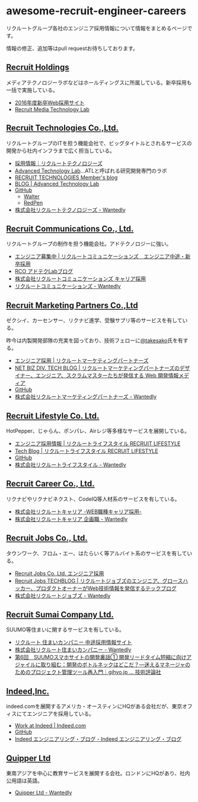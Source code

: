 # awesome-recruit-engineer-careers

リクルートグループ各社のエンジニア採用情報について情報をまとめるページです。

情報の修正、追加等はpull requestお待ちしております。

## [Recruit Holdings](http://www.recruit.jp)

メディアテクノロジーラボなどはホールディングスに所属している。新卒採用も一括で実施している。

- [2016年度新卒Web採用サイト](http://recruit-jinji.jp/)
- [Recruit Media Technology Lab](http://mtl.recruit.co.jp/)

## [Recruit Technologies Co.,Ltd.](http://recruit-tech.co.jp/)

リクルートグループのITを担う機能会社で、ビッグタイトルとされるサービスの開発から社内インフラまで広く担当している。

- [採用情報｜リクルートテクノロジーズ](http://recruit-tech.co.jp/recruitment/)
- [Advanced Technology Lab](http://atl.recruit-tech.co.jp/)…ATLと呼ばれる研究開発専門のラボ
- [RECRUIT TECHNOLOGIES Member's blog](http://blog.recruit-tech.co.jp/)
- [BLOG | Advanced Technology Lab](http://atl.recruit-tech.co.jp/blog/)
- [GitHub](https://github.com/recruit-tech)
  - [Walter](https://github.com/walter-cd)
  - [RedPen](http://redpen.cc/)
- [株式会社リクルートテクノロジーズ - Wantedly](https://www.wantedly.com/companies/r-tech?ql=gaJpZM4AEI4X)
 
## [Recruit Communications Co., Ltd.](http://www.rco.recruit.co.jp/)

リクルートグループの制作を担う機能会社。アドテクノロジーに強い。

- [エンジニア募集中 | リクルートコミュニケーションズ　エンジニア中途・新卒採用](https://www.rco.recruit.co.jp/career/engineer/)
- [RCO アドテクLabブログ](http://www.rco.recruit.co.jp/blog/)
- [株式会社リクルートコミュニケーションズ キャリア採用](https://www.facebook.com/rco.career)
- [リクルートコミュニケーションズ - Wantedly](https://www.wantedly.com/companies/rco)

## [Recruit Marketing Partners Co.,Ltd](http://www.recruit-mp.co.jp/)

ゼクシイ、カーセンサー、リクナビ進学、受験サプリ等のサービスを有している。

昨今は内製開発部隊の充実を図っており、技術フェローに[@takesako](https://twitter.com/takesako)氏を有する。

- [エンジニア採用 | リクルートマーケティングパートナーズ](http://www.recruit-mp.co.jp/career_engineer/)
- [NET BIZ DIV. TECH BLOG | リクルートマーケティングパートナーズのデザイナー、エンジニア、スクラムマスターたちが発信する Web 開発情報メディア](http://tech.recruit-mp.co.jp/)
- [GitHub](https://github.com/recruit-mp)
- [株式会社リクルートマーケティングパートナーズ - Wantedly](https://www.wantedly.com/companies/recruit-mp)

## [Recruit Lifestyle Co. Ltd.](http://www.recruit-lifestyle.co.jp/)

HotPepper、じゃらん、ポンパレ、Airレジ等多様なサービスを展開している。

- [エンジニア採用情報 | リクルートライフスタイル RECRUIT LIFESTYLE](http://engineer.recruit-lifestyle.co.jp/recruiting/)
- [Tech Blog | リクルートライフスタイル RECRUIT LIFESTYLE](http://engineer.recruit-lifestyle.co.jp/techblog/)
- [GitHub](https://github.com/recruit-lifestyle)
- [株式会社リクルートライフスタイル - Wantedly](https://www.wantedly.com/companies/recruitlifestyle)

## [Recruit Career Co., Ltd.](http://www.recruitcareer.co.jp/)

リクナビやリクナビネクスト、CodeIQ等人材系のサービスを有している。

- [株式会社リクルートキャリア -WEB職種キャリア採用-](http://www.recruitcareer.co.jp/recruit/special/info/webcareer.html)
- [株式会社リクルートキャリア 企画職 - Wantedly](https://www.wantedly.com/companies/recruitcareerit?ql=gaJpZM4AEI4M)

## [Recruit Jobs Co., Ltd.](http://www.recruitjobs.co.jp/index.html)

タウンワーク、フロム・エー、はたらいく等アルバイト系のサービスを有している。

- [Recruit Jobs Co.,Ltd. エンジニア採用](http://www.recruitjobs-saiyou.jp/engineer/index.html)
- [Recruit Jobs TECHBLOG | リクルートジョブズのエンジニア、グロースハッカー、プロダクトオーナーがWeb技術情報を発信するテックブログ](http://techblog.recruitjobs.net/)
- [株式会社リクルートジョブズ - Wantedly](https://www.wantedly.com/companies/www-recruitjobs-co)

## [Recruit Sumai Company Ltd.](http://www.recruit-sumai.co.jp/)

SUUMO等住まいに関するサービスを有している。

- [リクルート 住まいカンパニー 中途採用情報サイト](http://www.recruit-sumai.co.jp/chuuto/)
- [株式会社リクルート住まいカンパニー - Wantedly](https://www.wantedly.com/companies/recruit-sumai?ql=gaJpZM4AEI4N)
- [第6回　SUUMOスマホサイトの開発裏話① 開発リードタイム短縮に向けアジャイルに取り組む：開発のボトルネックはどこだ？―迷えるマネージャのためのプロジェクト管理ツール再入門｜gihyo.jp … 技術評論社](http://gihyo.jp/dev/serial/01/project_manager_tool/0006)

## [Indeed,Inc.](http://jp.indeed.com/about)

indeed.comを展開するアメリカ・オースティンにHQがある会社だが、東京オフィスにてエンジニアを採用している。

- [Work at Indeed | Indeed.com](http://www.indeed.jobs/)
- [GitHub](https://github.com/indeedeng)
- [Indeed エンジニアリング・ブログ - Indeed エンジニアリング・ブログ](http://jp.engineering.indeedblog.com/blog/)

## [Quipper Ltd](https://www.quipper.com/ja)

東南アジアを中心に教育サービスを展開する会社。ロンドンにHQがあり、社内公用語は英語。

- [Quipper Ltd - Wantedly](https://www.wantedly.com/companies/quipper)
